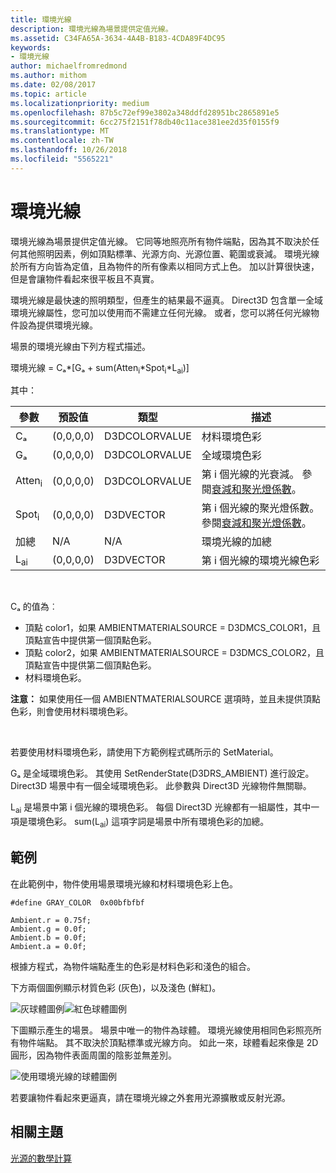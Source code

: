 ```yaml
---
title: 環境光線
description: 環境光線為場景提供定值光線。
ms.assetid: C34FA65A-3634-4A4B-B183-4CDA89F4DC95
keywords:
- 環境光線
author: michaelfromredmond
ms.author: mithom
ms.date: 02/08/2017
ms.topic: article
ms.localizationpriority: medium
ms.openlocfilehash: 87b5c72ef99e3802a348ddfd28951bc2865891e5
ms.sourcegitcommit: 6cc275f2151f78db40c11ace381ee2d35f0155f9
ms.translationtype: MT
ms.contentlocale: zh-TW
ms.lasthandoff: 10/26/2018
ms.locfileid: "5565221"
---
```

# <a name="ambient-lighting"></a>環境光線


環境光線為場景提供定值光線。 它同等地照亮所有物件端點，因為其不取決於任何其他照明因素，例如頂點標準、光源方向、光源位置、範圍或衰減。 環境光線於所有方向皆為定值，且為物件的所有像素以相同方式上色。 加以計算很快速，但是會讓物件看起來很平板且不真實。

環境光線是最快速的照明類型，但產生的結果最不逼真。 Direct3D 包含單一全域環境光線屬性，您可加以使用而不需建立任何光線。 或者，您可以將任何光線物件設為提供環境光線。

場景的環境光線由下列方程式描述。

環境光線 = Cₐ\*\[Gₐ + sum(Atten<sub>i</sub>\*Spot<sub>i</sub>\*L<sub>ai</sub>)\]

其中：

| 參數         | 預設值 | 類型          | 描述                                                                                                       |
|-------------------|---------------|---------------|-------------------------------------------------------------------------------------------------------------------|
| Cₐ                | (0,0,0,0)     | D3DCOLORVALUE | 材料環境色彩                                                                                            |
| Gₐ                | (0,0,0,0)     | D3DCOLORVALUE | 全域環境色彩                                                                                              |
| Atten<sub>i</sub> | (0,0,0,0)     | D3DCOLORVALUE | 第 i 個光線的光衰減。 參閱[衰減和聚光燈係數](attenuation-and-spotlight-factor.md)。 |
| Spot<sub>i</sub>  | (0,0,0,0)     | D3DVECTOR     | 第 i 個光線的聚光燈係數。 參閱[衰減和聚光燈係數](attenuation-and-spotlight-factor.md)。  |
| 加總               | N/A           | N/A           | 環境光線的加總                                                                                          |
| L<sub>ai</sub>    | (0,0,0,0)     | D3DVECTOR     | 第 i 個光線的環境光線色彩                                                                              |

 

Cₐ 的值為︰

-   頂點 color1，如果 AMBIENTMATERIALSOURCE = D3DMCS\_COLOR1，且頂點宣告中提供第一個頂點色彩。
-   頂點 color2，如果 AMBIENTMATERIALSOURCE = D3DMCS\_COLOR2，且頂點宣告中提供第二個頂點色彩。
-   材料環境色彩。

**注意：** 如果使用任一個 AMBIENTMATERIALSOURCE 選項時，並且未提供頂點色彩，則會使用材料環境色彩。

 

若要使用材料環境色彩，請使用下方範例程式碼所示的 SetMaterial。

Gₐ 是全域環境色彩。 其使用 SetRenderState(D3DRS\_AMBIENT) 進行設定。 Direct3D 場景中有一個全域環境色彩。 此參數與 Direct3D 光線物件無關聯。

L<sub>ai</sub> 是場景中第 i 個光線的環境色彩。 每個 Direct3D 光線都有一組屬性，其中一項是環境色彩。 sum(L<sub>ai</sub>) 這項字詞是場景中所有環境色彩的加總。

## <a name="span-idexamplespanspan-idexamplespanspan-idexamplespanexample"></a><span id="Example"></span><span id="example"></span><span id="EXAMPLE"></span>範例


在此範例中，物件使用場景環境光線和材料環境色彩上色。

```
#define GRAY_COLOR  0x00bfbfbf

Ambient.r = 0.75f;
Ambient.g = 0.0f;
Ambient.b = 0.0f;
Ambient.a = 0.0f;
```

根據方程式，為物件端點產生的色彩是材料色彩和淺色的組合。

下方兩個圖例顯示材質色彩 (灰色)，以及淺色 (鮮紅)。

![灰球體圖例](images/amb1.jpg)![紅色球體圖例](images/lightred.jpg)

下圖顯示產生的場景。 場景中唯一的物件為球體。 環境光線使用相同色彩照亮所有物件端點。 其不取決於頂點標準或光線方向。 如此一來，球體看起來像是 2D 圓形，因為物件表面周圍的陰影並無差別。

![使用環境光線的球體圖例](images/lighta.jpg)

若要讓物件看起來更逼真，請在環境光線之外套用光源擴散或反射光源。

## <a name="span-idrelated-topicsspanrelated-topics"></a><span id="related-topics"></span>相關主題


[光源的數學計算](mathematics-of-lighting.md)

 

 




